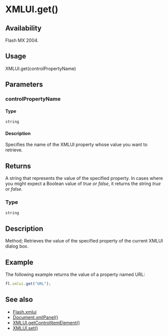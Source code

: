 # XMLUI.get()

## Availability

Flash MX 2004.

## Usage

XMLUI.get(controlPropertyName)

## Parameters

### **controlPropertyName**

#### Type

```typescript
string
```

#### Description

Specifies the name of the XMLUI property whose value you want to retrieve.

## Returns

A string that represents the value of the specified property. In cases where you might expect a Boolean value of *true
or false*, it returns the string *true* or *false*.

### Type

```typescript
string
```

## Description

Method; Retrieves the value of the specified property of the current XMLUI dialog box.

## Example

The following example returns the value of a property named URL:

```javascript
fl.xmlui.get("URL");
```

## See also

- [Flash.xmlui](../Flash_object/Flash81.md)
- [Document.xmlPanel()](../Document_object/Document6198.md)
- [XMLUI.getControlItemElement()](../XMLUI_object/XMLUI3.md)
- [XMLUI.set()](../XMLUI_object/XMLUI6.md)
